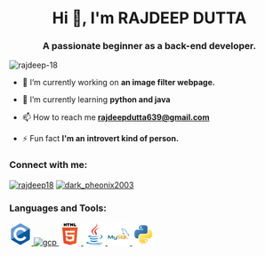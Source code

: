 <h1 align="center">Hi 👋, I'm RAJDEEP DUTTA</h1>
<h3 align="center">A passionate beginner as a back-end developer.</h3>

<p align="left"> <img src="https://komarev.com/ghpvc/?username=rajdeep-18&label=Profile%20views&color=0e75b6&style=flat" alt="rajdeep-18" /> </p>

- 🔭 I’m currently working on **an image filter webpage.**

- 🌱 I’m currently learning **python and java**

- 📫 How to reach me **rajdeepdutta639@gmail.com**

- ⚡ Fun fact **I'm an introvert kind of person.**

<h3 align="left">Connect with me:</h3>
<p align="left">
<a href="https://codepen.io/rajdeep18" target="blank"><img align="center" src="https://raw.githubusercontent.com/rahuldkjain/github-profile-readme-generator/master/src/images/icons/Social/codepen.svg" alt="rajdeep18" height="30" width="40" /></a>
<a href="https://instagram.com/dark_pheonix2003" target="blank"><img align="center" src="https://raw.githubusercontent.com/rahuldkjain/github-profile-readme-generator/master/src/images/icons/Social/instagram.svg" alt="dark_pheonix2003" height="30" width="40" /></a>
</p>

<h3 align="left">Languages and Tools:</h3>
<p align="left"> <a href="https://www.cprogramming.com/" target="_blank"> <img src="https://raw.githubusercontent.com/devicons/devicon/master/icons/c/c-original.svg" alt="c" width="40" height="40"/> </a> <a href="https://cloud.google.com" target="_blank"> <img src="https://www.vectorlogo.zone/logos/google_cloud/google_cloud-icon.svg" alt="gcp" width="40" height="40"/> </a> <a href="https://www.w3.org/html/" target="_blank"> <img src="https://raw.githubusercontent.com/devicons/devicon/master/icons/html5/html5-original-wordmark.svg" alt="html5" width="40" height="40"/> </a> <a href="https://www.java.com" target="_blank"> <img src="https://raw.githubusercontent.com/devicons/devicon/master/icons/java/java-original.svg" alt="java" width="40" height="40"/> </a> <a href="https://www.mysql.com/" target="_blank"> <img src="https://raw.githubusercontent.com/devicons/devicon/master/icons/mysql/mysql-original-wordmark.svg" alt="mysql" width="40" height="40"/> </a> <a href="https://www.python.org" target="_blank"> <img src="https://raw.githubusercontent.com/devicons/devicon/master/icons/python/python-original.svg" alt="python" width="40" height="40"/> </a> </p>

